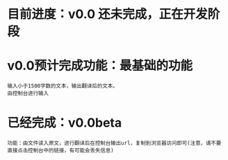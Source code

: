 # 目前进度：v0.0 还未完成，正在开发阶段
# v0.0预计完成功能：最基础的功能
    输入小于1500字数的文本，输出翻译后的文本。
    由控制台进行输入
# 已经完成：v0.0beta
    功能：由文件读入原文，进行翻译后在控制台输出url，复制到浏览器访问即可(注意，请不要直接点击控制台中的链接，有可能会丢失信息)